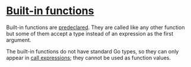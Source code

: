 # [Built-in functions](#built-in-functions)

Built-in functions are [predeclared](/Declarations%20and%20scope/predeclared_identifiers.html). They are called like any other function but some of them accept a type instead of an expression as the first argument.

The built-in functions do not have standard Go types, so they can only appear in [call expressions](/Expressions/calls.html); they cannot be used as function values.